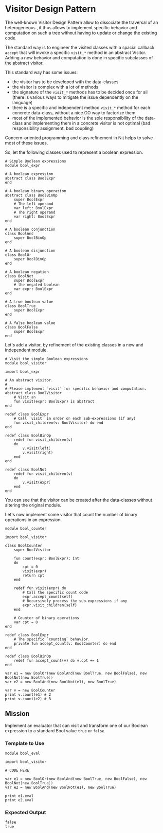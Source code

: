 # Visitor Design Pattern

The well-known Visitor Design Pattern allow to dissociate the traversal of an heterogeneous , it thus allows to implement specific behavior and computation on such a tree without having to update or change the existing code.

The standard way is to engineer the visited classes with a spacial callback `accept` that will invoke a specific `visit_*` method in an abstract Visitor.
Adding a new behavior and computation is done in specific subclasses of the abstract visitor. 

This standard way has some issues:

* the visitor has to be developed with the data-classes
* the visitor is complex with a lot of methods
* the signature of the `visit_*` methods has to be decided once for all (there is various ways to mitigate the issue dependently on the language)
* there is a specific and independent method `visit_*` method for each concrete data-class, without a nice OO way to factorize them
* most of the implemented behavior is the sole responsibility of the data-class and implementing them in a concrete visitor is not optimal (bad responsibility assignment, bad coupling)

Concern-oriented programming and class refinement in Nit helps to solve most of these issues.

So, let the following classes used to represent a boolean expression.

~~~nit
# Simple Boolean expressions
module bool_expr

# A boolean expression
abstract class BoolExpr
end

# A boolean binary operation
abstract class BoolBinOp
	super BoolExpr
	# The left operand
	var left: BoolExpr
	# The right operand
	var right: BoolExpr
end

# A boolean conjunction
class BoolAnd
	super BoolBinOp
end

# A boolean disjunction
class BoolOr
	super BoolBinOp
end

# A boolean negation
class BoolNot
	super BoolExpr
	# the negated boolean
	var expr: BoolExpr
end

# A true boolean value
class BoolTrue
	super BoolExpr
end

# A false boolean value
class BoolFalse
	super BoolExpr
end
~~~

Let's add a visitor, by refinement of the existing classes in a new and independent module.

~~~nit
# Visit the simple Boolean expressions
module bool_visitor

import bool_expr

# An abstract visitor.
#
# Please implement `visit` for specific behavior and computation.
abstract class BoolVisitor
	# Visit an
	fun visit(expr: BoolExpr) is abstract
end

redef class BoolExpr
	# Call `visit` in order on each sub-expressions (if any)
	fun visit_children(v: BoolVisitor) do end
end

redef class BoolBinOp
	redef fun visit_children(v)
	do
		v.visit(left)
		v.visit(right)
	end
end

redef class BoolNot
	redef fun visit_children(v)
	do
		v.visit(expr)
	end
end
~~~

You can see that the visitor can be created after the data-classes without altering the original module.

Let's now implement some visitor that count the number of binary operations in an expression.

~~~
module bool_counter

import bool_visitor

class BoolCounter
	super BoolVisitor

	fun count(expr: BoolExpr): Int
	do
		cpt = 0
		visit(expr)
		return cpt
	end

	redef fun visit(expr) do
		# Call the specific count code
		expr.accept_count(self)
		# Recursively process the sub-expressions if any
		expr.visit_children(self)
	end

	# Counter of binary operations
	var cpt = 0
end

redef class BoolExpr
	# The specific `counting` behavior.
	private fun accept_count(v: BoolCounter) do end
end

redef class BoolBinOp
	redef fun accept_count(v) do v.cpt += 1
end

var e1 = new BoolOr(new BoolAnd(new BoolTrue, new BoolFalse), new BoolNot(new BoolTrue))
var e2 = new BoolAnd(new BoolNot(e1), new BoolTrue)

var v = new BoolCounter
print v.count(e1) # 2
print v.count(e2) # 3
~~~


## Mission

Implement an evaluator that can visit and transform one of our Boolean expression to a standard Bool value `true` or `false`.

### Template to Use

~~~nit
module bool_eval

import bool_visitor

# CODE HERE

var e1 = new BoolOr(new BoolAnd(new BoolTrue, new BoolFalse), new BoolNot(new BoolTrue))
var e2 = new BoolAnd(new BoolNot(e1), new BoolTrue)

print e1.eval
print e2.eval
~~~

### Expected Output

~~~
false
true
~~~
